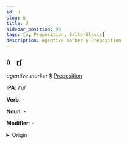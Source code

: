 ```yaml
---
id: û
slug: û
title: Û
sidebar_position: 98
tags: [û, Preposition, Balto-Slavic]
description: agentive marker § Preposition
---
```


### û&emsp;<span kind="abugida">ɽʄ</span>

*agentive marker* **§** [Preposition](../../tags/Preposition)

**IPA**: /ˈu/

**Verb**: -

**Noun**: -

**Modifier**: -

<details>
    <summary>Origin</summary>
    Czech u /u/<br/>
    <em>Balto-Slavic Language Family</em>
</details>